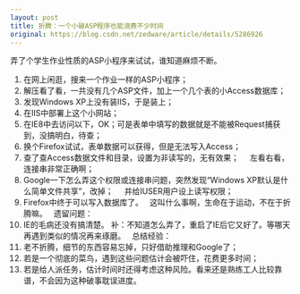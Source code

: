 ```yaml
---
layout: post
title: 折腾：一个小破ASP程序也能浪费不少时间
original: https://blog.csdn.net/zedware/article/details/5286926
---
```

弄了个学生作业性质的ASP小程序来试试，谁知道麻烦不断。
1. 在网上闲逛，搜来一个作业一样的ASP小程序；
2. 解压看了看，一共没有几个ASP文件，加上一个几个表的小Access数据库；
3. 发现Windows XP上没有装IIS，于是装上；
4. 在IIS中部署上这个小网站；
5. 在IE8中去访问以下，OK；可是表单中填写的数据就是不能被Request捕获到，没搞明白，待查；
6. 换个Firefox试试，表单数据可以获得，但是无法写入Access；
7. 查了查Access数据文件和目录，设置为非读写的，无有效果；
    左看右看，连接串非常正确啊；
8. Google一下怎么弄这个权限或连接串问题，突然发现“Windows XP默认是什么简单文件共享”，改掉；
    并给IUSER用户设上读写权限；
9. Firefox中终于可以写入数据库了。
 
这叫什么事啊，生命在于运动，不在于折腾嘛。
 
遗留问题：
1. IE的毛病还没有搞清楚。
补：不知道怎么弄了，重启了IE后它又好了。等哪天再遇到类似的情况再来琢磨。
 
总结经验：
1. 老不折腾，细节的东西容易忘掉，只好借助推理和Google了；
2. 若是一个彻底的菜鸟，遇到这些问题估计会被吓住，花费更多时间；
3. 若是给人派任务，估计时间时还得考虑这种风险。看来还是熟练工人比较靠谱，不会因为这种破事耽误进度。
 
